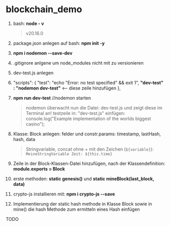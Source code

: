 # blockchain_demo

1. bash: **node - v**
   > v20.16.0
2. package.json anlegen auf bash: **npm init -y**
3. **npm i nodemon --save-dev**
4. .gitignore anlgene um node_modules nicht mit zu versionieren
5. dev-test.js anlegen
6. "scripts": {
    "test": "echo \"Error: no test specified\" && exit 1",
    **"dev-test" : "nodemon dev-test"** <-- diese zeile hinzufügen
    },
7.  **npm run dev-test** //nodemon starten
    > nodemon überwacht nun die Datei: dev-test.js und zeigt diese im Terminal an!
    > testzeile in: "dev-test.js" einfügen: 
    > console.log("Example implementation of the worlds biggest casino");

8.  Klasse: Block anlegen: felder und constr.params: timestamp, lastHash, hash, data
    > Stringvariable, concat ohne + mit den Zeichen (`${variable}`): `MeineStringVariable Zeit: ${this.time}`
9.  Zeile in der Block-Klassen-Datei hinzufügen, nach der Klassendefinition: **module.exports = Block**
10. erste methoden: **static genesis()** und **static mineBlock(last_block, data)**
11. crypto-js installieren mit: **npm i crypto-js --save**
12. Implementierung der static hash methode in Klasse Block sowie in mine() die hash Methode zum ermitteln eines Hash einfügen




TODO